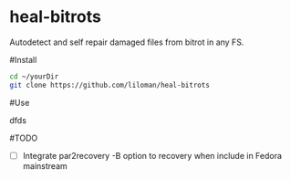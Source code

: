 # heal-bitrots

Autodetect and self repair damaged files from bitrot in any FS.

#Install

```bash
cd ~/yourDir
git clone https://github.com/liloman/heal-bitrots
```

#Use

dfds

#TODO

- [ ] Integrate par2recovery -B option to recovery when include in Fedora mainstream

